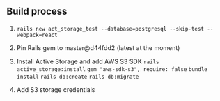 ## Build process
1. `rails new act_storage_test --database=postgresql --skip-test --webpack=react`

2. Pin Rails gem to master@d44fdd2 (latest at the moment)

3. Install Active Storage and add AWS S3 SDK
    `rails active_storage:install`
    `gem "aws-sdk-s3", require: false`
    `bundle install`
    `rails db:create`
    `rails db:migrate`

4. Add S3 storage credentials
    
